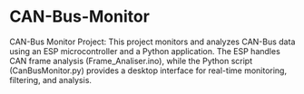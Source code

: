 # CAN-Bus-Monitor
CAN-Bus Monitor Project: This project monitors and analyzes CAN-Bus data using an ESP microcontroller and a Python application. The ESP handles CAN frame analysis (Frame_Analiser.ino), while the Python script (CanBusMonitor.py) provides a desktop interface for real-time monitoring, filtering, and analysis.
